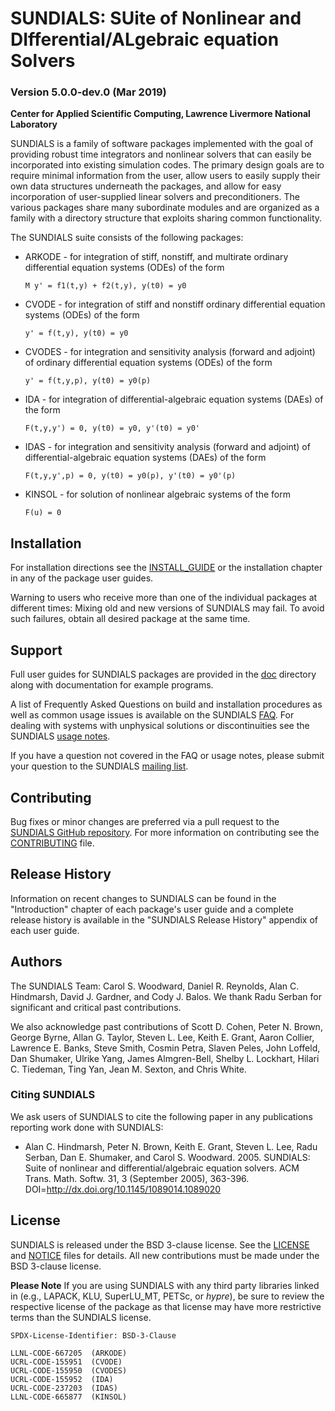 # SUNDIALS: SUite of Nonlinear and DIfferential/ALgebraic equation Solvers #
### Version 5.0.0-dev.0 (Mar 2019) ###

**Center for Applied Scientific Computing, Lawrence Livermore National Laboratory**

SUNDIALS is a family of software packages implemented with the goal of
providing robust time integrators and nonlinear solvers that can easily be
incorporated into existing simulation codes. The primary design goals are to
require minimal information from the user, allow users to easily supply their
own data structures underneath the packages, and allow for easy incorporation
of user-supplied linear solvers and preconditioners. The various packages share
many subordinate modules and are organized as a family with a directory
structure that exploits sharing common functionality.

The SUNDIALS suite consists of the following packages:

* ARKODE - for integration of stiff, nonstiff, and multirate ordinary
differential equation systems (ODEs) of the form

  ``` M y' = f1(t,y) + f2(t,y), y(t0) = y0 ```

* CVODE - for integration of stiff and nonstiff ordinary differential equation
systems (ODEs) of the form

  ``` y' = f(t,y), y(t0) = y0 ```

* CVODES - for integration and sensitivity analysis (forward and adjoint) of
ordinary differential equation systems (ODEs) of the form

  ``` y' = f(t,y,p), y(t0) = y0(p) ```

* IDA - for integration of differential-algebraic equation systems (DAEs) of
the form

  ``` F(t,y,y') = 0, y(t0) = y0, y'(t0) = y0' ```

* IDAS - for integration and sensitivity analysis (forward and adjoint) of
differential-algebraic equation systems (DAEs) of the form

  ``` F(t,y,y',p) = 0, y(t0) = y0(p), y'(t0) = y0'(p) ```

* KINSOL - for solution of nonlinear algebraic systems of the form

  ``` F(u) = 0 ```

## Installation ##

For installation directions see the [INSTALL_GUIDE](./INSTALL_GUIDE.pdf) or
the installation chapter in any of the package user guides.

Warning to users who receive more than one of the individual packages at
different times: Mixing old and new versions of SUNDIALS may fail. To avoid
such failures, obtain all desired package at the same time.

## Support ##

Full user guides for SUNDIALS packages are provided in the [doc](./doc)
directory along with documentation for example programs.

A list of Frequently Asked Questions on build and installation procedures as
well as common usage issues is available on the SUNDIALS [FAQ](https://computation.llnl.gov/projects/sundials/faq).
For dealing with systems with unphysical solutions or discontinuities see the
SUNDIALS [usage notes](https://computation.llnl.gov/projects/sundials/usage-notes).

If you have a question not covered in the FAQ or usage notes, please submit
your question to the SUNDIALS [mailing list](https://computation.llnl.gov/projects/sundials/mailing-list).

## Contributing ##

Bug fixes or minor changes are preferred via a pull request to the
[SUNDIALS GitHub repository](https://github.com/LLNL/sundials). For more
information on contributing see the [CONTRIBUTING](./CONTRIBUTING.md) file.

## Release History ##

Information on recent changes to SUNDIALS can be found in the "Introduction"
chapter of each package's user guide and a complete release history is available
in the "SUNDIALS Release History" appendix of each user guide.

## Authors ##

The SUNDIALS Team: Carol S. Woodward, Daniel R. Reynolds, Alan C. Hindmarsh,
David J. Gardner, and Cody J. Balos. We thank Radu Serban for significant
and critical past contributions.

We also acknowledge past contributions of Scott D. Cohen, Peter N. Brown,
George Byrne, Allan G. Taylor, Steven L. Lee, Keith E. Grant, Aaron Collier,
Lawrence E. Banks, Steve Smith, Cosmin Petra, Slaven Peles, John Loffeld, Dan Shumaker,
Ulrike Yang, James Almgren-Bell, Shelby L. Lockhart, Hilari C. Tiedeman, Ting Yan,
Jean M. Sexton, and Chris White.

### Citing SUNDIALS ###

We ask users of SUNDIALS to cite the following paper in any publications
reporting work done with SUNDIALS:

* Alan C. Hindmarsh, Peter N. Brown, Keith E. Grant, Steven L. Lee, Radu
Serban, Dan E. Shumaker, and Carol S. Woodward. 2005. SUNDIALS: Suite of
nonlinear and differential/algebraic equation solvers. ACM Trans. Math. Softw.
31, 3 (September 2005), 363-396. DOI=http://dx.doi.org/10.1145/1089014.1089020

## License ##

SUNDIALS is released under the BSD 3-clause license. See the [LICENSE](./LICENSE)
and [NOTICE](./NOTICE) files for details. All new contributions must be made
under the BSD 3-clause license.

**Please Note** If you are using SUNDIALS with any third party libraries linked
in (e.g., LAPACK, KLU, SuperLU_MT, PETSc, or *hypre*), be sure to review the
respective license of the package as that license may have more restrictive
terms than the SUNDIALS license.

```
SPDX-License-Identifier: BSD-3-Clause

LLNL-CODE-667205  (ARKODE)
UCRL-CODE-155951  (CVODE)
UCRL-CODE-155950  (CVODES)
UCRL-CODE-155952  (IDA)
UCRL-CODE-237203  (IDAS)
LLNL-CODE-665877  (KINSOL)
```

